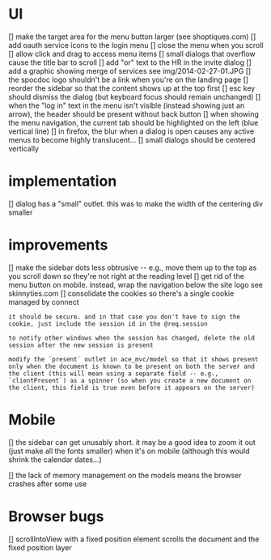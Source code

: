 # UI

 [] make the target area for the menu button larger (see shoptiques.com)
 [] add oauth service icons to the login menu
 [] close the menu when you scroll
 [] allow click and drag to access menu items
 [] small dialogs that overflow cause the title bar to scroll
 [] add "or" text to the HR in the invite dialog
 [] add a graphic showing merge of services see img/2014-02-27-01.JPG
 [] the spocdoc logo shouldn't be a link when you're on the landing page
 [] reorder the sidebar so that the content shows up at the top first
 [] esc key should dismiss the dialog (but keyboard focus should remain unchanged)
 [] when the "log in" text in the menu isn't visible (instead showing just an arrow), the header should be present without back button
 [] when showing the menu navigation, the current tab should be highlighted on the left (blue vertical line)
 [] in firefox, the blur when a dialog is open causes any active menus to become highly translucent...
 [] small dialogs should be centered vertically

# implementation

 [] dialog has a "small" outlet. this was to make the width of the centering div smaller

# improvements

 [] make the sidebar dots less obtrusive -- e.g., move them up to the top as you scroll down so they're not right at the reading level
 [] get rid of the menu button on mobile. instead, wrap the navigation below the site logo see skinnyties.com
 [] consolidate the cookies so there's a single cookie managed by connect

    it should be secure. and in that case you don't have to sign the cookie, just include the session id in the @req.session

    to notify other windows when the session has changed, delete the old session after the new session is present

    modify the `present` outlet in ace_mvc/model so that it shows present only when the document is known to be present on both the server and the client (this will mean using a separate field -- e.g., `clientPresent`) as a spinner (so when you create a new document on the client, this field is true even before it appears on the server)

# Mobile

 [] the sidebar can get unusably short. it may be a good idea to zoom it out (just make all the fonts smaller) when it's on mobile (although this would shrink the calendar dates...)

 [] the lack of memory management on the models means the browser crashes after some use


# Browser bugs

 [] scrollIntoView with a fixed position element scrolls the document and the fixed position layer

